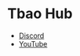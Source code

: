 # Tbao Hub
- [Discord](https://discord.gg/bYb3EweNk7)
- [YouTube](https://youtube.com/@thaibao7444tbao?si=rwpClqEDqZC8VgHn)
